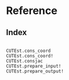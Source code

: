# Reference

## Index

```@index
```

```@docs
CUTEst.cons_coord
CUTEst.cons_coord!
CUTEst.consjac
CUTEst.prepare_input!
CUTEst.prepare_output!
```
